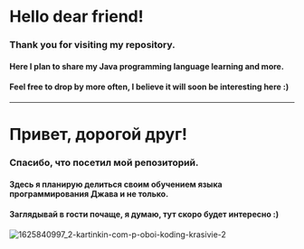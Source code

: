 # **Hello dear friend!** 
### Thank you for visiting my repository. 
#### Here I plan to share my Java programming language learning and more. 
#### Feel free to drop by more often, I believe it will soon be interesting here :)
____________________________________________________________________________________
# Привет, дорогой друг! 
### Спасибо, что посетил мой репозиторий. 
#### Здесь я планирую делиться своим обучением языка программирования Джава и не только. 
#### Заглядывай в гости почаще, я думаю, тут скоро будет интересно :)

![1625840997_2-kartinkin-com-p-oboi-koding-krasivie-2](https://github.com/mannaro/trivium1984-gmail.com/assets/818808/dfa3089b-907e-4a57-a81e-15aa9e030983)
